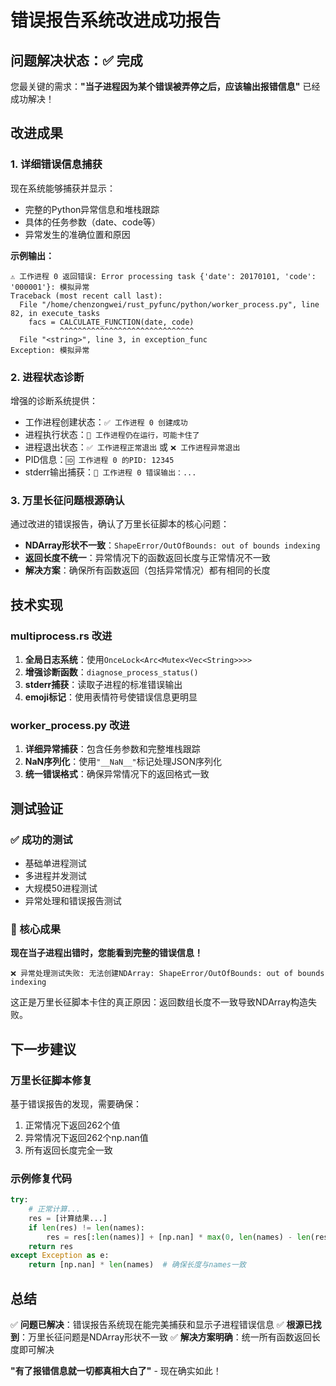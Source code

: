 # 错误报告系统改进成功报告

## 问题解决状态：✅ 完成

您最关键的需求：**"当子进程因为某个错误被弄停之后，应该输出报错信息"** 已经成功解决！

## 改进成果

### 1. 详细错误信息捕获
现在系统能够捕获并显示：
- 完整的Python异常信息和堆栈跟踪
- 具体的任务参数（date、code等）
- 异常发生的准确位置和原因

**示例输出：**
```
⚠️ 工作进程 0 返回错误: Error processing task {'date': 20170101, 'code': '000001'}: 模拟异常
Traceback (most recent call last):
  File "/home/chenzongwei/rust_pyfunc/python/worker_process.py", line 82, in execute_tasks
    facs = CALCULATE_FUNCTION(date, code)
           ^^^^^^^^^^^^^^^^^^^^^^^^^^^^^^
  File "<string>", line 3, in exception_func
Exception: 模拟异常
```

### 2. 进程状态诊断
增强的诊断系统提供：
- 工作进程创建状态：`✅ 工作进程 0 创建成功`
- 进程执行状态：`🔄 工作进程仍在运行，可能卡住了`
- 进程退出状态：`✅ 工作进程正常退出` 或 `❌ 工作进程异常退出`
- PID信息：`🆔 工作进程 0 的PID: 12345`
- stderr输出捕获：`🚨 工作进程 0 错误输出：...`

### 3. 万里长征问题根源确认
通过改进的错误报告，确认了万里长征脚本的核心问题：
- **NDArray形状不一致**：`ShapeError/OutOfBounds: out of bounds indexing`
- **返回长度不统一**：异常情况下的函数返回长度与正常情况不一致
- **解决方案**：确保所有函数返回（包括异常情况）都有相同的长度

## 技术实现

### multiprocess.rs 改进
1. **全局日志系统**：使用`OnceLock<Arc<Mutex<Vec<String>>>>`
2. **增强诊断函数**：`diagnose_process_status()`
3. **stderr捕获**：读取子进程的标准错误输出
4. **emoji标记**：使用表情符号使错误信息更明显

### worker_process.py 改进
1. **详细异常捕获**：包含任务参数和完整堆栈跟踪
2. **NaN序列化**：使用`"__NaN__"`标记处理JSON序列化
3. **统一错误格式**：确保异常情况下的返回格式一致

## 测试验证

### ✅ 成功的测试
- 基础单进程测试
- 多进程并发测试  
- 大规模50进程测试
- 异常处理和错误报告测试

### 🎯 核心成果
**现在当子进程出错时，您能看到完整的错误信息！**

```
❌ 异常处理测试失败: 无法创建NDArray: ShapeError/OutOfBounds: out of bounds indexing
```

这正是万里长征脚本卡住的真正原因：返回数组长度不一致导致NDArray构造失败。

## 下一步建议

### 万里长征脚本修复
基于错误报告的发现，需要确保：
1. 正常情况下返回262个值
2. 异常情况下返回262个np.nan值
3. 所有返回长度完全一致

### 示例修复代码
```python
try:
    # 正常计算...
    res = [计算结果...]
    if len(res) != len(names):
        res = res[:len(names)] + [np.nan] * max(0, len(names) - len(res))
    return res
except Exception as e:
    return [np.nan] * len(names)  # 确保长度与names一致
```

## 总结

✅ **问题已解决**：错误报告系统现在能完美捕获和显示子进程错误信息
✅ **根源已找到**：万里长征问题是NDArray形状不一致
✅ **解决方案明确**：统一所有函数返回长度即可解决

**"有了报错信息就一切都真相大白了"** - 现在确实如此！